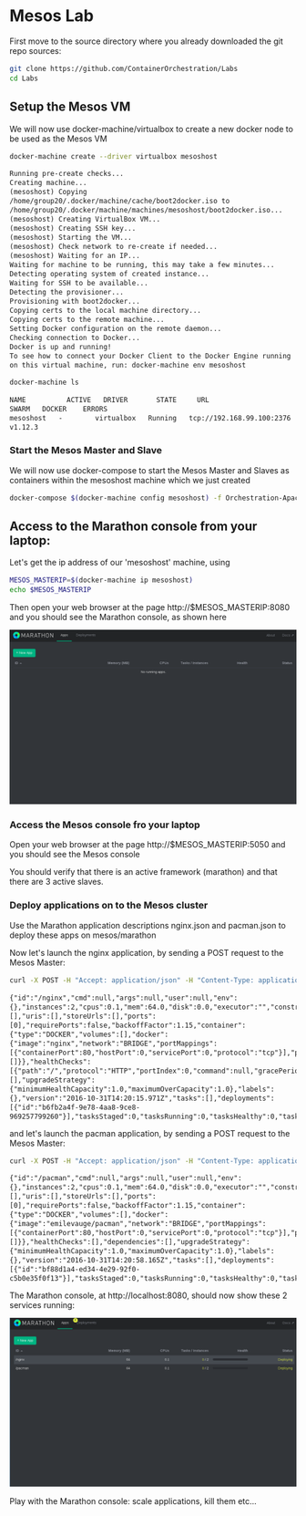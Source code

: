 
# Mesos Lab

First move to the source directory where you already downloaded the git repo sources:

```bash
git clone https://github.com/ContainerOrchestration/Labs
cd Labs
```

## Setup the Mesos VM

We will now use docker-machine/virtualbox to create a new docker node to be used as the Mesos VM


```bash
docker-machine create --driver virtualbox mesoshost
```

    Running pre-create checks...
    Creating machine...
    (mesoshost) Copying /home/group20/.docker/machine/cache/boot2docker.iso to /home/group20/.docker/machine/machines/mesoshost/boot2docker.iso...
    (mesoshost) Creating VirtualBox VM...
    (mesoshost) Creating SSH key...
    (mesoshost) Starting the VM...
    (mesoshost) Check network to re-create if needed...
    (mesoshost) Waiting for an IP...
    Waiting for machine to be running, this may take a few minutes...
    Detecting operating system of created instance...
    Waiting for SSH to be available...
    Detecting the provisioner...
    Provisioning with boot2docker...
    Copying certs to the local machine directory...
    Copying certs to the remote machine...
    Setting Docker configuration on the remote daemon...
    Checking connection to Docker...
    Docker is up and running!
    To see how to connect your Docker Client to the Docker Engine running on this virtual machine, run: docker-machine env mesoshost



```bash
docker-machine ls
```

    NAME          ACTIVE   DRIVER       STATE     URL                         SWARM   DOCKER    ERRORS
    mesoshost   -        virtualbox   Running   tcp://192.168.99.100:2376           v1.12.3   


### Start the Mesos Master and Slave

We will now use docker-compose to start the Mesos Master and Slaves as containers within the mesoshost machine which we just created


```bash
docker-compose $(docker-machine config mesoshost) -f Orchestration-ApacheMesos/docker-compose.yml up -d
```

## Access to the Marathon console from your laptop:

Let's get the ip address of our 'mesoshost' machine, using
```bash
MESOS_MASTERIP=$(docker-machine ip mesoshost)
echo $MESOS_MASTERIP
```

Then open your web browser at the page http://$MESOS_MASTERIP:8080 and you should see the Marathon console, as shown here

![](https://github.com/mjbright/LinuxConEU-ContainerOrchestration/blob/master/images/marathon_dashboard.png)

### Access the Mesos console fro your laptop

Open your web browser at the page http://$MESOS_MASTERIP:5050 and you should see the Mesos console

You should verify that there is an active framework (marathon) and that there are 3 active slaves.

### Deploy applications on to the Mesos cluster

Use the Marathon application descriptions nginx.json and pacman.json to deploy these apps on mesos/marathon

Now let's launch the nginx application, by sending a POST request to the Mesos Master:


```bash
curl -X POST -H "Accept: application/json" -H "Content-Type: application/json" http://$MESOS_MASTERIP:8080/v2/apps -d @mesos/nginx.json
```

    {"id":"/nginx","cmd":null,"args":null,"user":null,"env":{},"instances":2,"cpus":0.1,"mem":64.0,"disk":0.0,"executor":"","constraints":[],"uris":[],"storeUrls":[],"ports":[0],"requirePorts":false,"backoffFactor":1.15,"container":{"type":"DOCKER","volumes":[],"docker":{"image":"nginx","network":"BRIDGE","portMappings":[{"containerPort":80,"hostPort":0,"servicePort":0,"protocol":"tcp"}],"privileged":false,"parameters":[]}},"healthChecks":[{"path":"/","protocol":"HTTP","portIndex":0,"command":null,"gracePeriodSeconds":5,"intervalSeconds":20,"timeoutSeconds":20,"maxConsecutiveFailures":3}],"dependencies":[],"upgradeStrategy":{"minimumHealthCapacity":1.0,"maximumOverCapacity":1.0},"labels":{},"version":"2016-10-31T14:20:15.971Z","tasks":[],"deployments":[{"id":"b6fb2a4f-9e78-4aa8-9ce8-969257799260"}],"tasksStaged":0,"tasksRunning":0,"tasksHealthy":0,"tasksUnhealthy":0,"backoffSeconds":1,"maxLaunchDelaySeconds":3600}

and let's launch the pacman application, by sending a POST request to the Mesos Master:


```bash
curl -X POST -H "Accept: application/json" -H "Content-Type: application/json" http://$MESOS_MASTERIP:8080/v2/apps -d @mesos/pacman.json
```

    {"id":"/pacman","cmd":null,"args":null,"user":null,"env":{},"instances":2,"cpus":0.1,"mem":64.0,"disk":0.0,"executor":"","constraints":[],"uris":[],"storeUrls":[],"ports":[0],"requirePorts":false,"backoffFactor":1.15,"container":{"type":"DOCKER","volumes":[],"docker":{"image":"emilevauge/pacman","network":"BRIDGE","portMappings":[{"containerPort":80,"hostPort":0,"servicePort":0,"protocol":"tcp"}],"privileged":false,"parameters":[]}},"healthChecks":[],"dependencies":[],"upgradeStrategy":{"minimumHealthCapacity":1.0,"maximumOverCapacity":1.0},"labels":{},"version":"2016-10-31T14:20:58.165Z","tasks":[],"deployments":[{"id":"bf88d1a4-ed34-4e29-92f0-c5b0e35f0f13"}],"tasksStaged":0,"tasksRunning":0,"tasksHealthy":0,"tasksUnhealthy":0,"backoffSeconds":1,"maxLaunchDelaySeconds":3600}

The Marathon console, at http://localhost:8080, should now show these 2 services running:

![](https://github.com/mjbright/LinuxConEU-ContainerOrchestration/blob/master/images/marathon_dashboard_2services.png)

Play with the Marathon console: scale applications, kill them etc...



```bash

```

